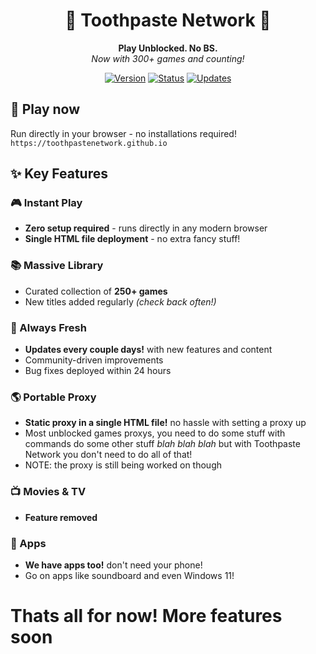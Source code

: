 <div align="center">

# 🦷 Toothpaste Network 🦷

**Play Unblocked. No BS.**  
*Now with 300+ games and counting!*

[![Version](https://img.shields.io/badge/version-2.8-blue.svg)](https://toothpastenetwork.github.io)
[![Status](https://img.shields.io/badge/status-active-brightgreen.svg)](https://toothpastenetwork.github.io)
[![Updates](https://img.shields.io/badge/updates-frequent-orange.svg)](https://toothpastenetwork.github.io)

</div>

## 🚀 Play now

Run directly in your browser - no installations required!  
`https://toothpastenetwork.github.io`

## ✨ Key Features

### 🎮 Instant Play
- **Zero setup required** - runs directly in any modern browser
- **Single HTML file deployment** - no extra fancy stuff!

### 📚 Massive Library
- Curated collection of **250+ games**
- New titles added regularly *(check back often!)*

### 🔄 Always Fresh
- **Updates every couple days!** with new features and content
- Community-driven improvements
- Bug fixes deployed within 24 hours

### 🌎 Portable Proxy
- **Static proxy in a single HTML file!** no hassle with setting a proxy up
- Most unblocked games proxys, you need to do some stuff with commands do some other stuff *blah blah blah* but with Toothpaste Network you don't need to do all of that!
- NOTE: the proxy is still being worked on though

### 📺 Movies & TV
- **Feature removed** 

### 📱 Apps 
- **We have apps too!** don't need your phone!
- Go on apps like soundboard and even Windows 11!

# Thats all for now! More features soon
